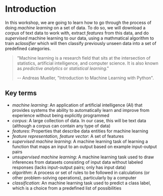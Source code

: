 # Introduction

In this workshop, we are going to learn how to go through the process of doing *machine learning* on a set of data.   To do so, we will download a *corpus* of text data to work with, extract *features* from this data, and do *supervised* machine learning to our data, using a mathmatical algorithm to train a*classifier* which will then classify previously unseen data into a set of predefined categories.



> "Machine learning is a research field that sits at the intersection of statistics, artificial intelligence, and computer science. It is also known as *predictive analytics* or *statistical learning*."
> 
> -- Andreas Mueller, "Introduction to Machine Learning with Python".

## Key terms

- *machine learning*: An application of artificial intelligence (AI) that provides systems the ability to automatically learn and improve from experience without being explicitly programmed
- *corpus*: A large collection of data.  In our case, this will be text data (although a corpus can contain any type of data)
- *features*: Properties that describe data entities for machine learning
- *feature representation, feature vector*: A set of features
- *supervised machine learning*:  A machine learning task of learning a function that maps an input to an output based on example input-output pairs
- *unsupervised machine learning*: A machine learning task used to draw inferences from datasets consisting of input data without labeled responses (lacks input-output pairs; only has input data)
- *algorithm*: A process or set of rules to be followed in calculations (or other problem-solving operations), particularly by a computer
- *classification*: An machine learning task used to predict a class label, which is a choice from a predefined list of possibilities

